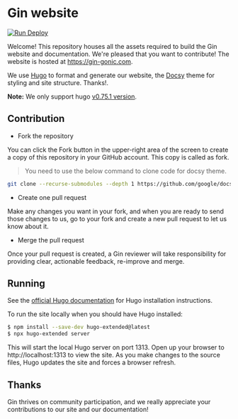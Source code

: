 
# Gin website

[![Run Deploy](https://github.com/gin-gonic/website/actions/workflows/node.yml/badge.svg)](https://github.com/gin-gonic/website/actions/workflows/node.yml)

Welcome! This repository houses all the assets required to build the Gin website and documentation. We're pleased that you want to contribute! The website is hosted at https://gin-gonic.com.

We use [Hugo](https://gohugo.io/) to format and generate our website, the [Docsy](https://github.com/google/docsy) theme for styling and site structure. Thanks!.

**Note:** We only support hugo [v0.75.1 version](https://github.com/gohugoio/hugo/releases/tag/v0.75.1).

## Contribution

- Fork the repository

You can click the Fork button in the upper-right area of the screen to create a copy of this repository in your GitHub account. This copy is called as fork.

> You need to use the below command to clone code for docsy theme.

```sh
git clone --recurse-submodules --depth 1 https://github.com/google/docsy.git themes/docsy
```

- Create one pull request

Make any changes you want in your fork, and when you are ready to send those changes to us, go to your fork and create a new pull request to let us know about it.

- Merge the pull request

Once your pull request is created, a Gin reviewer will take responsibility for providing clear, actionable feedback, re-improve and merge.

## Running

See the [official Hugo documentation](https://gohugo.io/getting-started/installing/) for Hugo installation instructions.

To run the site locally when you should have Hugo installed:

```sh
$ npm install --save-dev hugo-extended@latest
$ npx hugo-extended server
```

This will start the local Hugo server on port 1313. Open up your browser to http://localhost:1313 to view the site. As you make changes to the source files, Hugo updates the site and forces a browser refresh.

## Thanks

Gin thrives on community participation, and we really appreciate your contributions to our site and our documentation!
